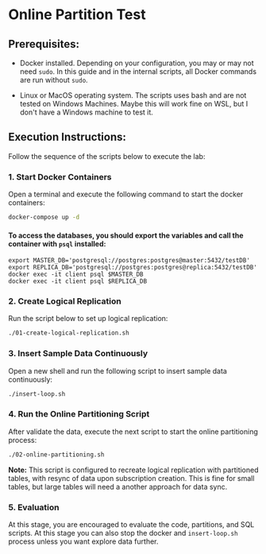 # Online Partition Test

## Prerequisites:
- Docker installed. Depending on your configuration, you may or may not need `sudo`. In this guide and in the internal scripts, all Docker commands are run without `sudo`.

- Linux or MacOS operating system. The scripts uses bash and are not tested on Windows Machines. Maybe this will work fine on WSL, but I don't have a Windows machine to test it.

## Execution Instructions:
Follow the sequence of the scripts below to execute the lab:

### 1. Start Docker Containers
Open a terminal and execute the following command to start the docker containers:
```bash
docker-compose up -d
```
#### To access the databases, you should export the variables and call the container with `psql` installed:
```
export MASTER_DB='postgresql://postgres:postgres@master:5432/testDB'
export REPLICA_DB='postgresql://postgres:postgres@replica:5432/testDB'
docker exec -it client psql $MASTER_DB
docker exec -it client psql $REPLICA_DB
```

### 2. Create Logical Replication
Run the script below to set up logical replication:
```bash
./01-create-logical-replication.sh
```

### 3. Insert Sample Data Continuously
Open a new shell and run the following script to insert sample data continuously:
```bash
./insert-loop.sh
```

### 4. Run the Online Partitioning Script
After validate the  data, execute the next script to start the online partitioning process:
```bash
./02-online-partitioning.sh
```
**Note:** This script is configured to recreate logical replication with partitioned tables, with resync of data upon subscription creation. This is fine for small tables, but large tables will need a another approach for data sync.

### 5. Evaluation
At this stage, you are encouraged to evaluate the code, partitions, and SQL scripts. At this stage you can also stop the docker and `insert-loop.sh` process unless you want explore data further.

